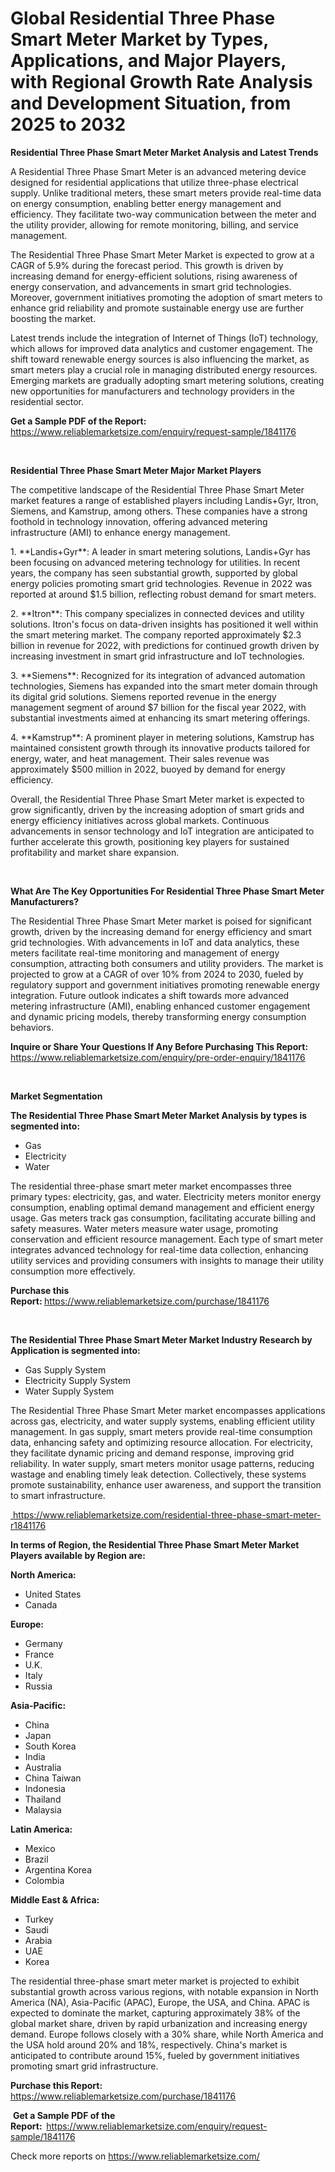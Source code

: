 <p><h1>Global Residential Three Phase Smart Meter Market by Types, Applications, and Major Players, with Regional Growth Rate Analysis and Development Situation, from 2025 to 2032</h1></p><p><strong>Residential Three Phase Smart Meter Market Analysis and Latest Trends</strong></p>
<p><p>A Residential Three Phase Smart Meter is an advanced metering device designed for residential applications that utilize three-phase electrical supply. Unlike traditional meters, these smart meters provide real-time data on energy consumption, enabling better energy management and efficiency. They facilitate two-way communication between the meter and the utility provider, allowing for remote monitoring, billing, and service management.</p><p>The Residential Three Phase Smart Meter Market is expected to grow at a CAGR of 5.9% during the forecast period. This growth is driven by increasing demand for energy-efficient solutions, rising awareness of energy conservation, and advancements in smart grid technologies. Moreover, government initiatives promoting the adoption of smart meters to enhance grid reliability and promote sustainable energy use are further boosting the market.</p><p>Latest trends include the integration of Internet of Things (IoT) technology, which allows for improved data analytics and customer engagement. The shift toward renewable energy sources is also influencing the market, as smart meters play a crucial role in managing distributed energy resources. Emerging markets are gradually adopting smart metering solutions, creating new opportunities for manufacturers and technology providers in the residential sector.</p></p>
<p><strong>Get a Sample PDF of the Report:&nbsp;</strong> <a href="https://www.reliablemarketsize.com/enquiry/request-sample/1841176?utm_campaign=3563&utm_medium=2&utm_source=Github&utm_content=ia&utm_term=12042025&utm_id=residential-three-phase-smart-meter">https://www.reliablemarketsize.com/enquiry/request-sample/1841176</a></p>
<p>&nbsp;</p>
<p><strong>Residential Three Phase Smart Meter Major Market Players</strong></p>
<p><p>The competitive landscape of the Residential Three Phase Smart Meter market features a range of established players including Landis+Gyr, Itron, Siemens, and Kamstrup, among others. These companies have a strong foothold in technology innovation, offering advanced metering infrastructure (AMI) to enhance energy management.</p><p>1. **Landis+Gyr**: A leader in smart metering solutions, Landis+Gyr has been focusing on advanced metering technology for utilities. In recent years, the company has seen substantial growth, supported by global energy policies promoting smart grid technologies. Revenue in 2022 was reported at around $1.5 billion, reflecting robust demand for smart meters.</p><p>2. **Itron**: This company specializes in connected devices and utility solutions. Itron's focus on data-driven insights has positioned it well within the smart metering market. The company reported approximately $2.3 billion in revenue for 2022, with predictions for continued growth driven by increasing investment in smart grid infrastructure and IoT technologies.</p><p>3. **Siemens**: Recognized for its integration of advanced automation technologies, Siemens has expanded into the smart meter domain through its digital grid solutions. Siemens reported revenue in the energy management segment of around $7 billion for the fiscal year 2022, with substantial investments aimed at enhancing its smart metering offerings.</p><p>4. **Kamstrup**: A prominent player in metering solutions, Kamstrup has maintained consistent growth through its innovative products tailored for energy, water, and heat management. Their sales revenue was approximately $500 million in 2022, buoyed by demand for energy efficiency.</p><p>Overall, the Residential Three Phase Smart Meter market is expected to grow significantly, driven by the increasing adoption of smart grids and energy efficiency initiatives across global markets. Continuous advancements in sensor technology and IoT integration are anticipated to further accelerate this growth, positioning key players for sustained profitability and market share expansion.</p></p>
<p>&nbsp;</p>
<p><strong>What Are The Key Opportunities For Residential Three Phase Smart Meter Manufacturers?</strong></p>
<p><p>The Residential Three Phase Smart Meter market is poised for significant growth, driven by the increasing demand for energy efficiency and smart grid technologies. With advancements in IoT and data analytics, these meters facilitate real-time monitoring and management of energy consumption, attracting both consumers and utility providers. The market is projected to grow at a CAGR of over 10% from 2024 to 2030, fueled by regulatory support and government initiatives promoting renewable energy integration. Future outlook indicates a shift towards more advanced metering infrastructure (AMI), enabling enhanced customer engagement and dynamic pricing models, thereby transforming energy consumption behaviors.</p></p>
<p><strong>Inquire or Share Your Questions If Any Before Purchasing This Report:</strong> <a href="https://www.reliablemarketsize.com/enquiry/pre-order-enquiry/1841176?utm_campaign=3563&utm_medium=2&utm_source=Github&utm_content=ia&utm_term=12042025&utm_id=residential-three-phase-smart-meter">https://www.reliablemarketsize.com/enquiry/pre-order-enquiry/1841176</a></p>
<p>&nbsp;</p>
<p><strong>Market Segmentation</strong></p>
<p><strong>The Residential Three Phase Smart Meter Market Analysis by types is segmented into:</strong></p>
<p><ul><li>Gas</li><li>Electricity</li><li>Water</li></ul></p>
<p><p>The residential three-phase smart meter market encompasses three primary types: electricity, gas, and water. Electricity meters monitor energy consumption, enabling optimal demand management and efficient energy usage. Gas meters track gas consumption, facilitating accurate billing and safety measures. Water meters measure water usage, promoting conservation and efficient resource management. Each type of smart meter integrates advanced technology for real-time data collection, enhancing utility services and providing consumers with insights to manage their utility consumption more effectively.</p></p>
<p><strong>Purchase this Report:&nbsp;</strong><a href="https://www.reliablemarketsize.com/purchase/1841176?utm_campaign=3563&utm_medium=2&utm_source=Github&utm_content=ia&utm_term=12042025&utm_id=residential-three-phase-smart-meter">https://www.reliablemarketsize.com/purchase/1841176</a></p>
<p>&nbsp;</p>
<p><strong>The Residential Three Phase Smart Meter Market Industry Research by Application is segmented into:</strong></p>
<p><ul><li>Gas Supply System</li><li>Electricity Supply System</li><li>Water Supply System</li></ul></p>
<p><p>The Residential Three Phase Smart Meter market encompasses applications across gas, electricity, and water supply systems, enabling efficient utility management. In gas supply, smart meters provide real-time consumption data, enhancing safety and optimizing resource allocation. For electricity, they facilitate dynamic pricing and demand response, improving grid reliability. In water supply, smart meters monitor usage patterns, reducing wastage and enabling timely leak detection. Collectively, these systems promote sustainability, enhance user awareness, and support the transition to smart infrastructure.</p></p>
<p><a href="https://www.reliablemarketsize.com/residential-three-phase-smart-meter-r1841176?utm_campaign=3563&utm_medium=2&utm_source=Github&utm_content=ia&utm_term=12042025&utm_id=residential-three-phase-smart-meter">&nbsp;https://www.reliablemarketsize.com/residential-three-phase-smart-meter-r1841176</a></p>
<p><strong>In terms of Region, the Residential Three Phase Smart Meter Market Players available by Region are:</strong></p>
<p>
    <p> <strong> North America: </strong>
        <ul>
            <li>United States</li>
            <li>Canada</li>
        </ul>
        </p> 
    <p> <strong> Europe: </strong>
        <ul>
            <li>Germany</li>
            <li>France</li>
            <li>U.K.</li>
            <li>Italy</li>
            <li>Russia</li>
        </ul>
        </p> 
    <p> <strong> Asia-Pacific: </strong>
        <ul>
            <li>China</li>
            <li>Japan</li>
            <li>South Korea</li>
            <li>India</li>
            <li>Australia</li>
            <li>China Taiwan</li>
            <li>Indonesia</li>
            <li>Thailand</li>
            <li>Malaysia</li>
        </ul>
        </p> 
    <p> <strong> Latin America: </strong>
        <ul>
            <li>Mexico</li>
            <li>Brazil</li>
            <li>Argentina Korea</li>
            <li>Colombia</li>
        </ul>
        </p> 
    <p> <strong> Middle East & Africa: </strong>
        <ul>
            <li>Turkey</li>
            <li>Saudi</li>
            <li>Arabia</li>
            <li>UAE</li>
            <li>Korea</li>
        </ul>
    </p>
    </p>
<p><p>The residential three-phase smart meter market is projected to exhibit substantial growth across various regions, with notable expansion in North America (NA), Asia-Pacific (APAC), Europe, the USA, and China. APAC is expected to dominate the market, capturing approximately 38% of the global market share, driven by rapid urbanization and increasing energy demand. Europe follows closely with a 30% share, while North America and the USA hold around 20% and 18%, respectively. China's market is anticipated to contribute around 15%, fueled by government initiatives promoting smart grid infrastructure.</p></p>
<p><strong>Purchase this Report: </strong><a href="https://www.reliablemarketsize.com/purchase/1841176?utm_campaign=3563&utm_medium=2&utm_source=Github&utm_content=ia&utm_term=12042025&utm_id=residential-three-phase-smart-meter">https://www.reliablemarketsize.com/purchase/1841176</a></p>
<p>&nbsp;<strong>Get a Sample PDF of the Report:&nbsp;&nbsp;</strong><a href="https://www.reliablemarketsize.com/enquiry/request-sample/1841176?utm_campaign=3563&utm_medium=2&utm_source=Github&utm_content=ia&utm_term=12042025&utm_id=residential-three-phase-smart-meter">https://www.reliablemarketsize.com/enquiry/request-sample/1841176</a></p>
<p><strong></strong></p>
<p>Check more reports on <a href="https://www.reliablemarketsize.com/?utm_campaign=3563&utm_medium=2&utm_source=Github&utm_content=ia&utm_term=12042025&utm_id=residential-three-phase-smart-meter">https://www.reliablemarketsize.com/</a></p>